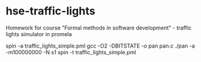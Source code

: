 # hse-traffic-lights
Homework for course "Formal methods in software development" - traffic lights simulator in promela

spin -a traffic_lights_simple.pml
gcc -O2 -DBITSTATE -o pan pan.c
./pan -a -m100000000 -N s1
spin -t traffic_lights_simple.pml